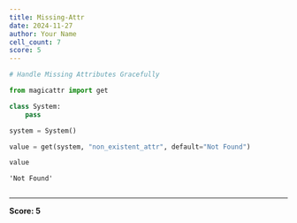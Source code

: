 ```yaml
---
title: Missing-Attr
date: 2024-11-27
author: Your Name
cell_count: 7
score: 5
---
```


```python
# Handle Missing Attributes Gracefully
```


```python
from magicattr import get
```


```python
class System:
    pass
```


```python
system = System()
```


```python
value = get(system, "non_existent_attr", default="Not Found")
```


```python
value
```




    'Not Found'




```python

```


---
**Score: 5**
